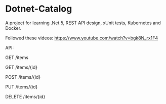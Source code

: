 # Dotnet-Catalog

A project for learning .Net 5, REST API design, xUnit tests, Kubernetes and Docker.

Followed these videos: <https://www.youtube.com/watch?v=bgk8N_rx1F4>

API:

GET /items

GET /items/{id}

POST /items/{id}

PUT /items/{id}

DELETE /items/{id}
